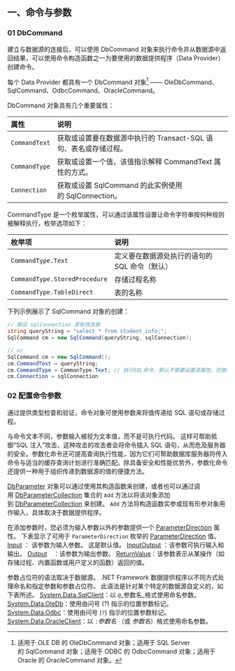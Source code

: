 ## 一、命令与参数
### 01 DbCommand
建立与数据源的连接后，可以使用 DbCommand 对象来执行命令并从数据源中返回结果，可以使用命令构造函数之一为要使用的数据提供程序（Data Provider）创建命令。

每个 Data Provider 都具有一个 DbCommand 对象[^1] —— OleDbCommand、SqlCommand、OdbcCommand、OracleCommand。

[^1]: 适用于 OLE DB 的 OleDbCommand 对象；适用于 SQL Server 的 SqlCommand 对象；适用于 ODBC 的 OdbcCommand 对象；适用于 Oracle 的 OracleCommand 对象。

DbCommand 对象具有几个重要属性：

| 属性          | 说明                                                             |
|:------------- |:---------------------------------------------------------------- |
| `CommandText` | 获取或设置要在数据源中执行的 Transact-SQL 语句、表名或存储过程。 |
| `CommandType` | 获取或设置一个值，该值指示解释 CommandText 属性的方式。          |
| `Connection`  | 获取或设置 SqlCommand 的此实例使用的 SqlConnection。                                                                 |

CommandType 是一个枚举属性，可以通过该属性设置让命令字符串按何种规则被解释执行，枚举选项如下：

| 枚举项                      | 说明                                  |
|:--------------------------- |:------------------------------------- |
| `CommandType.Text`            | 定义要在数据源处执行的语句的 SQL 命令（默认） |
| `CommandType.StoredProcedure` | 存储过程名称                              |
| `CommandType.TableDirect`                 | 表的名称                              |

下列示例展示了 SqlCommand 对象的创建：
```csharp
// 假设 sqlConnection 是有效连接
string queryString = "select * from student_info;";
SqlCommand cm = new SqlCommand(queryString, sqlConnection); 

// or
SqlCommand cm = new SqlCommand();
cm.CommandText = queryString;
cm.CommandType = CommanType.Text; // 执行SQL命令，默认不需要设置该属性，仅做演示使用
cm.Connection = sqlConnection

```

### 02 配置命令参数
通过提供类型检查和验证，命令对象可使用参数来将值传递给 SQL 语句或存储过程。

与命令文本不同，参数输入被视为文本值，而不是可执行代码。 这样可帮助抵御“SQL 注入”攻击，这种攻击的攻击者会将命令插入 SQL 语句，从而危及服务器的安全。参数化命令还可提高查询执行性能，因为它们可帮助数据库服务器将传入命令与适当的缓存查询计划进行准确匹配。除具备安全和性能优势外，参数化命令还提供一种用于组织传递到数据源的值的便捷方法。

[DbParameter](https://learn.microsoft.com/zh-cn/dotnet/api/system.data.common.dbparameter) 对象可以通过使用其构造函数来创建，或者也可以通过调用 [DbParameterCollection](https://learn.microsoft.com/zh-cn/dotnet/api/system.data.common.dbcommand.dbparametercollection) 集合的 `Add` 方法以将该对象添加到 [DbParameterCollection](https://learn.microsoft.com/zh-cn/dotnet/api/system.data.common.dbparametercollection) 来创建。 `Add` 方法将构造函数实参或现有形参对象用作输入，具体取决于数据提供程序。

在添加参数时，您必须为输入参数以外的参数提供一个 [ParameterDirection](https://learn.microsoft.com/zh-cn/dotnet/api/system.data.parameterdirection) 属性。 下表显示了可用于 `ParameterDirection` 枚举的 [ParameterDirection](https://learn.microsoft.com/zh-cn/dotnet/api/system.data.parameterdirection) 值。
[Input](https://learn.microsoft.com/zh-cn/dotnet/api/system.data.parameterdirection#system-data-parameterdirection-input) ： 该参数为输入参数。 这是默认值。
[InputOutput](https://learn.microsoft.com/zh-cn/dotnet/api/system.data.parameterdirection#system-data-parameterdirection-inputoutput) ：该参数可执行输入和输出。
[Output](https://learn.microsoft.com/zh-cn/dotnet/api/system.data.parameterdirection#system-data-parameterdirection-output)　：该参数为输出参数。
[ReturnValue](https://learn.microsoft.com/zh-cn/dotnet/api/system.data.parameterdirection#system-data-parameterdirection-returnvalue)：该参数表示从某操作（如存储过程、内置函数或用户定义的函数）返回的值。

参数占位符的语法取决于数据源。 .NET Framework 数据提供程序以不同方式处理命名和指定参数和参数占位符。 此语法是针对某个特定的数据源自定义的，如下表所述。
[System.Data.SqlClient](https://learn.microsoft.com/zh-cn/dotnet/api/system.data.sqlclient)：以 `@`_参数名_格式使用命名参数。
[System.Data.OleDb](https://learn.microsoft.com/zh-cn/dotnet/api/system.data.oledb)：使用由问号 (?) 指示的位置参数标记。
[System.Data.Odbc](https://learn.microsoft.com/zh-cn/dotnet/api/system.data.odbc)：使用由问号 (`?`) 指示的位置参数标记。
[System.Data.OracleClient](https://learn.microsoft.com/zh-cn/dotnet/api/system.data.oracleclient)：以 `:`_参数名_ （或 _参数名_）格式使用命名参数。